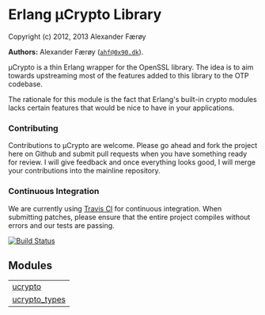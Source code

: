 

# Erlang µCrypto Library #

Copyright (c) 2012, 2013 Alexander Færøy


__Authors:__ Alexander Færøy ([`ahf@0x90.dk`](mailto:ahf@0x90.dk)).

µCrypto is a thin Erlang wrapper for the OpenSSL library. The idea is to aim
towards upstreaming most of the features added to this library to the OTP
codebase.

The rationale for this module is the fact that Erlang's built-in crypto modules
lacks certain features that would be nice to have in your applications.


### <a name="Contributing">Contributing</a> ###

Contributions to µCrypto are welcome. Please go ahead and fork the project here
on Github and submit pull requests when you have something ready for review. I
will give feedback and once everything looks good, I will merge your
contributions into the mainline repository.


### <a name="Continuous_Integration">Continuous Integration</a> ###

We are currently using [Travis CI](http://www.travis-ci.org/) for continuous
integration. When submitting patches, please ensure that the entire project
compiles without errors and our tests are passing.

[![Build Status](https://secure.travis-ci.org/ahf/erlang-ucrypto.png)](http://travis-ci.org/ahf/erlang-ucrypto)


## Modules ##


<table width="100%" border="0" summary="list of modules">
<tr><td><a href="ucrypto.md" class="module">ucrypto</a></td></tr>
<tr><td><a href="ucrypto_types.md" class="module">ucrypto_types</a></td></tr></table>

